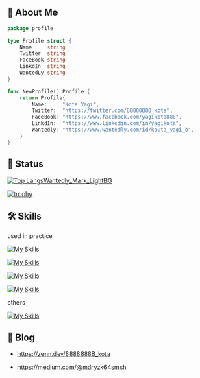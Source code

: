 ## 🥳 About Me


```go
package profile 

type Profile struct {
	Name     string
	Twitter  string
	FaceBook string
	LinkdIn  string
	WantedLy string
}

func NewProfile() Profile {
	return Profile{
		Name:     "Kota Yagi",
		Twitter:  "https://twitter.com/88888888_kota",
		FaceBook: "https://www.facebook.com/yagikota888",
		LinkdIn:  "https://www.linkedin.com/in/yagikota",
		Wantedly: "https://www.wantedly.com/id/kouta_yagi_b",
	}
}
```


## 🤪 Status
[![Top Langs![Wantedly_Mark_LightBG](https://user-images.githubusercontent.com/69202609/156877059-0937ae40-c829-46b2-905c-e7d09b4bd81a.png)
](https://github-readme-stats.vercel.app/api/top-langs/?username=yagikota&layout=compact&hide=html,css,scss,javascript,ruby,shell,jupyter%20notebook,php)](https://github.com/anuraghazra/github-readme-stats)


[![trophy](https://github-profile-trophy.vercel.app/?username=yagikota&row=1&column=8)](https://github.com/ryo-ma/github-profile-trophy)

## 🛠 Skills
used in practice

[![My Skills](https://skillicons.dev/icons?i=html,css,go,py)](https://skillicons.dev)

[![My Skills](https://skillicons.dev/icons?i=django)](https://skillicons.dev)

[![My Skills](https://skillicons.dev/icons?i=docker,mysql,postgres,sqlite,aws,bash,linux,git,github,md)](https://skillicons.dev)

[![My Skills](https://skillicons.dev/icons?i=discord,figma,vscode)](https://skillicons.dev)


others

[![My Skills](https://skillicons.dev/icons?i=c,cs,cpp,kubernetes,redis,rust,ts)](https://skillicons.dev)


## 📝 Blog

* https://zenn.dev/88888888_kota

* https://medium.com/@mdryzk64smsh




